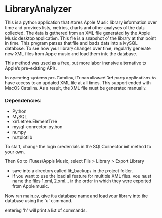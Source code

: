 # LibraryAnalyzer

This is a python application that stores Apple Music library information over time and provides lists, metrics, charts and other analyses of the data collected. The data is gathered from an XML file generated by the Apple Music desktop application. This file is a snapshot of the library at that point in time. This program parses that file and loads data into a MySQL database. To see how your library changes over time, regularly generate new XML files from Apple music and load them into the database. 

This method was used as a free, but more labor inensive alternative to Apple's pre-existing APIs.

In operating systems pre-Catalina, iTunes allowed 3rd party applications to have access to an updated XML file at all times. This support ended with MacOS Catalina. As a result, the XML file must be generated manually. 

### Dependencies:<br> 
* Python<br>
* MySQL<br>
* xml.etree.ElementTree<br>
* mysql-connector-python<br>
* numpy<br>
* matplotlib

To start, change the login credentials in the SQLConnector init method to your own. 

Then Go to iTunes/Apple Music, select File > Library > Export Library<br>
* save into a directory called lib_backups in the project folder.<br>
* if you want to use the load all feature for multiple XML files, you must name the files 1.xml, 2.xml... in the order in which they were exported from Apple music.

Now run main.py, give it a database name and load your library into the database using the 'u' command. 

entering 'h' will print a list of commands. 

